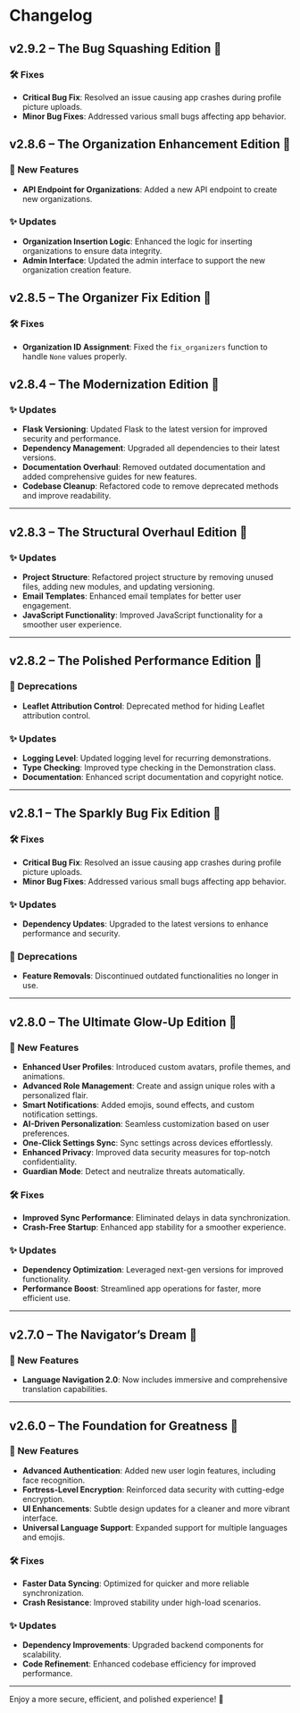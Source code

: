 # Changelog

## v2.9.2 – **The Bug Squashing Edition** 🌟

### 🛠️ Fixes
- **Critical Bug Fix**: Resolved an issue causing app crashes during profile picture uploads.
- **Minor Bug Fixes**: Addressed various small bugs affecting app behavior.


## v2.8.6 – **The Organization Enhancement Edition** 🌟

### 🌟 New Features
- **API Endpoint for Organizations**: Added a new API endpoint to create new organizations.

### ✨ Updates
- **Organization Insertion Logic**: Enhanced the logic for inserting organizations to ensure data integrity.
- **Admin Interface**: Updated the admin interface to support the new organization creation feature.

## v2.8.5 – **The Organizer Fix Edition** 🌟

### 🛠️ Fixes
- **Organization ID Assignment**: Fixed the `fix_organizers` function to handle `None` values properly.


## v2.8.4 – **The Modernization Edition** 🌟

### ✨ Updates
- **Flask Versioning**: Updated Flask to the latest version for improved security and performance.
- **Dependency Management**: Upgraded all dependencies to their latest versions.
- **Documentation Overhaul**: Removed outdated documentation and added comprehensive guides for new features.
- **Codebase Cleanup**: Refactored code to remove deprecated methods and improve readability.

---  

## v2.8.3 – **The Structural Overhaul Edition** 🌟

### ✨ Updates
- **Project Structure**: Refactored project structure by removing unused files, adding new modules, and updating versioning.
- **Email Templates**: Enhanced email templates for better user engagement.
- **JavaScript Functionality**: Improved JavaScript functionality for a smoother user experience.

---  

## v2.8.2 – **The Polished Performance Edition** 🌟  

### 🚫 Deprecations  
- **Leaflet Attribution Control**: Deprecated method for hiding Leaflet attribution control.  

### ✨ Updates  
- **Logging Level**: Updated logging level for recurring demonstrations.  
- **Type Checking**: Improved type checking in the Demonstration class.  
- **Documentation**: Enhanced script documentation and copyright notice.  

---  

## v2.8.1 – **The Sparkly Bug Fix Edition** 🌟  

### 🛠️ Fixes  
- **Critical Bug Fix**: Resolved an issue causing app crashes during profile picture uploads.  
- **Minor Bug Fixes**: Addressed various small bugs affecting app behavior.  

### ✨ Updates  
- **Dependency Updates**: Upgraded to the latest versions to enhance performance and security.  

### 🚫 Deprecations  
- **Feature Removals**: Discontinued outdated functionalities no longer in use.  

---  

## v2.8.0 – **The Ultimate Glow-Up Edition** 🌟  

### 🌟 New Features  
- **Enhanced User Profiles**: Introduced custom avatars, profile themes, and animations.  
- **Advanced Role Management**: Create and assign unique roles with a personalized flair.  
- **Smart Notifications**: Added emojis, sound effects, and custom notification settings.  
- **AI-Driven Personalization**: Seamless customization based on user preferences.  
- **One-Click Settings Sync**: Sync settings across devices effortlessly.  
- **Enhanced Privacy**: Improved data security measures for top-notch confidentiality.  
- **Guardian Mode**: Detect and neutralize threats automatically.  

### 🛠️ Fixes  
- **Improved Sync Performance**: Eliminated delays in data synchronization.  
- **Crash-Free Startup**: Enhanced app stability for a smoother experience.  

### ✨ Updates  
- **Dependency Optimization**: Leveraged next-gen versions for improved functionality.  
- **Performance Boost**: Streamlined app operations for faster, more efficient use.  

---  

## v2.7.0 – **The Navigator’s Dream** 🌟  

### 🌟 New Features  
- **Language Navigation 2.0**: Now includes immersive and comprehensive translation capabilities.  

---  

## v2.6.0 – **The Foundation for Greatness** 🌟  

### 🌟 New Features  
- **Advanced Authentication**: Added new user login features, including face recognition.  
- **Fortress-Level Encryption**: Reinforced data security with cutting-edge encryption.  
- **UI Enhancements**: Subtle design updates for a cleaner and more vibrant interface.  
- **Universal Language Support**: Expanded support for multiple languages and emojis.  

### 🛠️ Fixes  
- **Faster Data Syncing**: Optimized for quicker and more reliable synchronization.  
- **Crash Resistance**: Improved stability under high-load scenarios.  

### ✨ Updates  
- **Dependency Improvements**: Upgraded backend components for scalability.  
- **Code Refinement**: Enhanced codebase efficiency for improved performance.  

---  

Enjoy a more secure, efficient, and polished experience! 🚀  